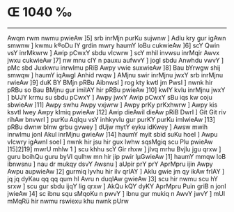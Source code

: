 # Œ 1040 ‰
---
Awqm rwm nwmu pwieAw ]5] srb inrMjn purKu sujwnw ] Adlu kry gur
igAwn smwnw ] kwmu k®oDu lY grdin mwry haumY loBu cukwieAw ]6] scY
Qwin vsY inrMkwrw ] Awip pCwxY sbdu vIcwrw ] scY mhil invwsu inrMqir
Awvx jwxu cukwieAw ]7] nw mnu clY n pauxu aufwvY ] jogI sbdu Anwhdu
vwvY ] pMc sbd Juxkwru inrwlmu pRiB Awpy vwie suxwieAw ]8] Bau bYrwgw
shij smwqw ] haumY iqAwgI Anhid rwqw ] AMjnu swir inrMjnu jwxY srb
inrMjnu rwieAw ]9] duK BY BMjn pRBu AibnwsI ] rog kty kwtI jm PwsI ]
nwnk hir pRBu so Bau BMjnu gur imilAY hir pRBu pwieAw ]10] kwlY kvlu
inrMjnu jwxY ] bUJY krmu su sbdu pCwxY ] Awpy jwxY Awip pCwxY sBu iqs
kw coju sbwieAw ]11] Awpy swhu Awpy vxjwrw ] Awpy prKy prKxhwrw ]
Awpy kis ksvtI lwey Awpy kImiq pwieAw ]12] Awip dieAwil dieAw
pRiB DwrI ] Git Git riv rihAw bnvwrI ] purKu AqIqu vsY inhkyvlu gur
purKY purKu imlwieAw ]13] pRBu dwnw bInw grbu gvwey ] dUjw mytY eyku
idKwey ] Awsw mwih inrwlmu jonI Akul inrMjnu gwieAw ]14] haumY myit
sbid suKu hoeI ] Awpu vIcwry igAwnI soeI ] nwnk hir jsu hir gux lwhw
sqsMgiq scu Plu pwieAw ]15]2]19] mwrU mhlw 1 ] scu khhu scY Gir
rhxw ] jIvq mrhu Bvjlu jgu qrxw ] guru boihQu guru byVI qulhw mn hir
jip pwir lµGwieAw ]1] haumY mmqw loB ibnwsnu ] nau dr mukqy dsvY
Awsnu ] aUpir prY prY AprMpru ijin Awpy Awpu aupwieAw ]2] gurmiq
lyvhu hir ilv qrIAY ] Aklu gwie jm qy ikAw frIAY ] jq jq dyKau qq
qq qum hI Avru n duqIAw gwieAw ]3] scu hir nwmu scu hY srxw ] scu
gur sbdu ijqY lig qrxw ] AkQu kQY dyKY AprMpru Puin griB n jonI
jwieAw ]4] sc ibnu squ sMqoKu n pwvY ] ibnu gur mukiq n AwvY jwvY ]
mUl mMqRü hir nwmu rswiexu khu nwnk pUrw
####
